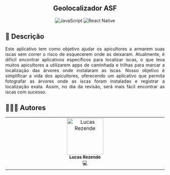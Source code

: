 <h2 align="center">Geolocalizador ASF</h2>

<div align="center">

![JavaScript](https://img.shields.io/badge/javascript-%23323330.svg?style=for-the-badge&logo=javascript&logoColor=%23F7DF1E)
![React Native](https://img.shields.io/badge/react_native-%2320232a.svg?style=for-the-badge&logo=react&logoColor=%2361DAFB)
</div>

<h2 id="description">📙 Descrição</h2>

<p align="justify">Este aplicativo tem como objetivo ajudar os apicultores a armarem suas iscas sem correr o risco de esquecerem onde as deixaram. Atualmente, é difícil encontrar aplicativos específicos para localizar iscas, o que leva muitos apicultores a utilizarem apps de caminhada e trilhas para marcar a localização das árvores onde instalaram as iscas. Nosso objetivo é simplificar a vida dos apicultores, oferecendo um aplicativo que permita fotografar as árvores onde as iscas foram instaladas e registrar a localização exata. Assim, no dia da revisão, será mais fácil encontrar as iscas com sucesso.</p>

<h2 id="authors">👨🏻‍💻 Autores</h2>

<table>
  <tbody>
    <tr>
      <td align="center" valign="top" width="14.28%"><a href="https://github.com/lucasrznd"><img src="https://avatars.githubusercontent.com/u/101664450?v=4&v=" width="115px;" alt="Lucas Rezende"/><br /><sub><b>Lucas Rezende</b></sub></a><br/><a title="Código">💻</a></td>
  </tbody>
</table>
